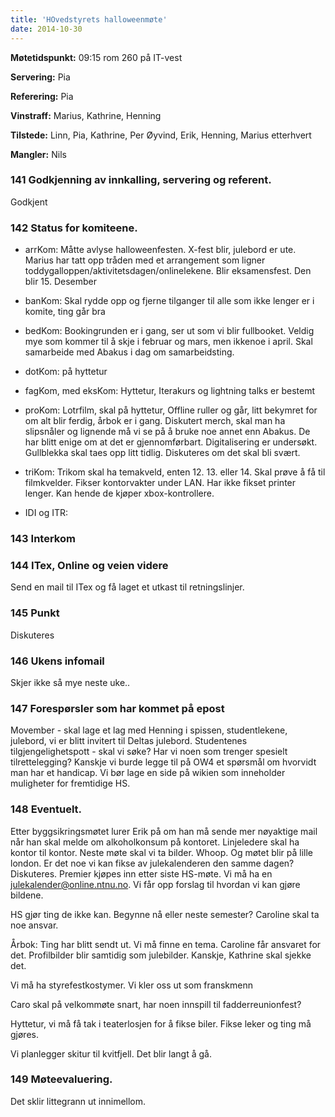 ```yaml
---
title: 'HOvedstyrets halloweenmøte'
date: 2014-10-30
---
```


**Møtetidspunkt:** 09:15 rom 260 på IT-vest

**Servering:**  Pia

**Referering:** Pia

**Vinstraff:** Marius, Kathrine, Henning

**Tilstede:** Linn, Pia, Kathrine, Per Øyvind, Erik, Henning, Marius etterhvert

**Mangler:** Nils

### 141 Godkjenning av innkalling, servering og referent.

Godkjent

### 142 Status for komiteene.

- arrKom: Måtte avlyse halloweenfesten. X-fest blir, julebord er ute. Marius har tatt opp tråden med et arrangement som ligner toddygalloppen/aktivitetsdagen/onlinelekene. Blir eksamensfest. Den blir 15. Desember

- banKom: Skal rydde opp og fjerne tilganger til alle som ikke lenger er i komite, ting går bra

- bedKom: Bookingrunden er i gang, ser ut som vi blir fullbooket. Veldig mye som kommer til å skje i februar og mars, men ikkenoe i april. Skal samarbeide med Abakus i dag om samarbeidsting. 

- dotKom: på hyttetur

- fagKom, med eksKom: Hyttetur, Iterakurs og lightning talks er bestemt

- proKom: Lotrfilm, skal på hyttetur, Offline ruller og går, litt bekymret for om alt blir ferdig, årbok er i gang. Diskutert merch, skal man ha slipsnåler og lignende må vi se på å bruke noe annet enn Abakus. De har blitt enige om at det er gjennomførbart. Digitalisering er undersøkt. Gullblekka skal taes opp litt tidlig. Diskuteres om det skal bli svært. 

- triKom: Trikom skal ha temakveld, enten 12. 13. eller 14. Skal prøve å få til filmkvelder. Fikser kontorvakter under LAN. Har ikke fikset printer lenger. Kan hende de kjøper xbox-kontrollere. 

- IDI og ITR: 

### 143 Interkom


### 144 ITex, Online og veien videre

Send en mail til ITex og få laget et utkast til retningslinjer. 

### 145 Punkt

Diskuteres

### 146 Ukens infomail

Skjer ikke så mye neste uke..

### 147 Forespørsler som har kommet på epost

Movember - skal lage et lag med Henning i spissen, studentlekene, julebord, vi er blitt invitert til Deltas julebord. Studentenes tilgjengelighetspott - skal vi søke? Har vi noen som trenger spesielt tilrettelegging? Kanskje vi burde legge til på OW4 et spørsmål om hvorvidt man har et handicap. Vi bør lage en side på wikien som inneholder muligheter for fremtidige HS. 

### 148 Eventuelt.

Etter byggsikringsmøtet lurer Erik på om han må sende mer nøyaktige mail når han skal melde om alkoholkonsum på kontoret. Linjeledere skal ha kontor til kontor. Neste møte skal vi ta bilder. Whoop. Og møtet blir på lille london. Er det noe vi kan fikse av julekalenderen den samme dagen? Diskuteres. Premier kjøpes inn etter siste HS-møte. Vi må ha en julekalender@online.ntnu.no. Vi får opp forslag til hvordan vi kan gjøre bildene. 

HS gjør ting de ikke kan. Begynne nå eller neste semester? Caroline skal ta noe ansvar.

Årbok: Ting har blitt sendt ut. Vi må finne en tema. Caroline får ansvaret for det. Profilbilder blir samtidig som julebilder. Kanskje, Kathrine skal sjekke det. 

Vi må ha styrefestkostymer. Vi kler oss ut som franskmenn

Caro skal på velkommøte snart, har noen innspill til fadderreunionfest?

Hyttetur, vi må få tak i teaterlosjen for å fikse biler. Fikse leker og ting må gjøres. 

Vi planlegger skitur til kvitfjell. Det blir langt å gå. 

### 149 Møteevaluering.

Det sklir littegrann ut innimellom. 
